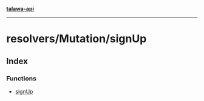 [**talawa-api**](../../../README.md)

***

# resolvers/Mutation/signUp

## Index

### Functions

- [signUp](functions/signUp.md)
